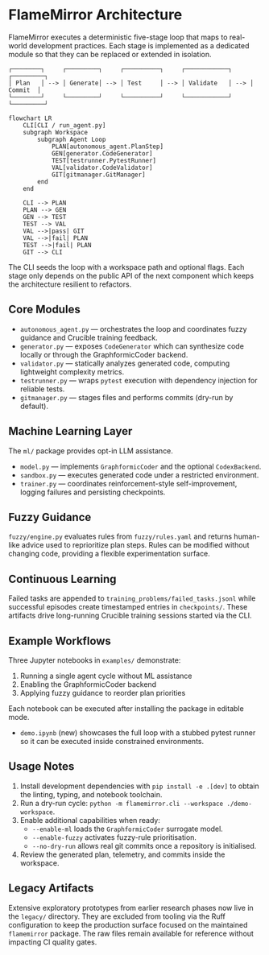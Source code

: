 # FlameMirror Architecture

FlameMirror executes a deterministic five-stage loop that maps to real-world
development practices. Each stage is implemented as a dedicated module so that
they can be replaced or extended in isolation.

```
┌────────┐     ┌─────────┐     ┌──────────┐     ┌────────────┐     ┌─────────┐
│ Plan   │ --> │ Generate│ --> │ Test     │ --> │ Validate   │ --> │ Commit  │
└────────┘     └─────────┘     └──────────┘     └────────────┘     └─────────┘
```

```mermaid
flowchart LR
    CLI[CLI / run_agent.py]
    subgraph Workspace
        subgraph Agent Loop
            PLAN[autonomous_agent.PlanStep]
            GEN[generator.CodeGenerator]
            TEST[testrunner.PytestRunner]
            VAL[validator.CodeValidator]
            GIT[gitmanager.GitManager]
        end
    end

    CLI --> PLAN
    PLAN --> GEN
    GEN --> TEST
    TEST --> VAL
    VAL -->|pass| GIT
    VAL -->|fail| PLAN
    TEST -->|fail| PLAN
    GIT --> CLI
```

The CLI seeds the loop with a workspace path and optional flags. Each stage only
depends on the public API of the next component which keeps the architecture
resilient to refactors.

## Core Modules

- `autonomous_agent.py` — orchestrates the loop and coordinates fuzzy guidance
  and Crucible training feedback.
- `generator.py` — exposes `CodeGenerator` which can synthesize code locally or
  through the GraphformicCoder backend.
- `validator.py` — statically analyzes generated code, computing lightweight
  complexity metrics.
- `testrunner.py` — wraps `pytest` execution with dependency injection for
  reliable tests.
- `gitmanager.py` — stages files and performs commits (dry-run by default).

## Machine Learning Layer

The `ml/` package provides opt-in LLM assistance.

- `model.py` — implements `GraphformicCoder` and the optional `CodexBackend`.
- `sandbox.py` — executes generated code under a restricted environment.
- `trainer.py` — coordinates reinforcement-style self-improvement, logging
  failures and persisting checkpoints.

## Fuzzy Guidance

`fuzzy/engine.py` evaluates rules from `fuzzy/rules.yaml` and returns human-like
advice used to reprioritize plan steps. Rules can be modified without changing
code, providing a flexible experimentation surface.

## Continuous Learning

Failed tasks are appended to `training_problems/failed_tasks.jsonl` while
successful episodes create timestamped entries in `checkpoints/`. These
artifacts drive long-running Crucible training sessions started via the CLI.

## Example Workflows

Three Jupyter notebooks in `examples/` demonstrate:

1. Running a single agent cycle without ML assistance
2. Enabling the GraphformicCoder backend
3. Applying fuzzy guidance to reorder plan priorities

Each notebook can be executed after installing the package in editable mode.

- `demo.ipynb` (new) showcases the full loop with a stubbed pytest runner so it
  can be executed inside constrained environments.

## Usage Notes

1. Install development dependencies with `pip install -e .[dev]` to obtain the
   linting, typing, and notebook toolchain.
2. Run a dry-run cycle: `python -m flamemirror.cli --workspace ./demo-workspace`.
3. Enable additional capabilities when ready:
   - `--enable-ml` loads the `GraphformicCoder` surrogate model.
   - `--enable-fuzzy` activates fuzzy-rule prioritisation.
   - `--no-dry-run` allows real git commits once a repository is initialised.
4. Review the generated plan, telemetry, and commits inside the workspace.

## Legacy Artifacts

Extensive exploratory prototypes from earlier research phases now live in the
`legacy/` directory. They are excluded from tooling via the Ruff configuration
to keep the production surface focused on the maintained `flamemirror` package.
The raw files remain available for reference without impacting CI quality gates.
